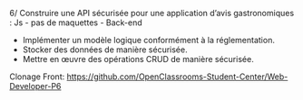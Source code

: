 6/ Construire une API sécurisée pour une application d’avis gastronomiques :
Js - pas de maquettes - Back-end
- Implémenter un modèle logique conformément à la réglementation.
- Stocker des données de manière sécurisée.
- Mettre en œuvre des opérations CRUD de manière sécurisée.

Clonage Front: https://github.com/OpenClassrooms-Student-Center/Web-Developer-P6
